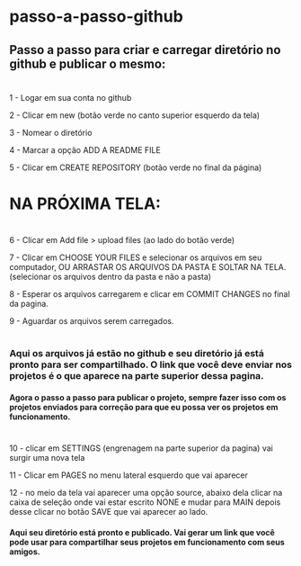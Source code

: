 # passo-a-passo-github

## Passo a passo para criar e carregar diretório no github e publicar o mesmo:

#
1 - Logar em sua conta no github

2 - Clicar em new (botão verde no canto superior esquerdo da tela)

3 - Nomear o diretório

4 - Marcar a opção ADD A README FILE

5 - Clicar em CREATE REPOSITORY (botão verde no final da página)

#
# NA PRÓXIMA TELA:
#
6 - Clicar em Add file > upload files (ao lado do botão verde)

7 - Clicar em CHOOSE YOUR FILES e selecionar os arquivos em seu computador, OU ARRASTAR OS ARQUIVOS DA PASTA E SOLTAR NA TELA. (selecionar os arquivos dentro da pasta e não a pasta)

8 - Esperar os arquivos carregarem e clicar em COMMIT CHANGES no final da pagina.

9 - Aguardar os arquivos serem carregados.

#
### Aqui os arquivos já estão no github e seu diretório já está pronto para ser compartilhado. O link que você deve enviar nos projetos é o que aparece na parte superior dessa pagina.


#### Agora o passo a passo para publicar o projeto, sempre fazer isso com os projetos enviados para correção para que eu possa ver os projetos em funcionamento.
#

10 - clicar em SETTINGS (engrenagem na parte superior da pagina) vai surgir uma nova tela

11 - Clicar em PAGES no menu lateral esquerdo que vai aparecer 

12 - no meio da tela vai aparecer uma opção source, abaixo dela clicar na caixa de seleção onde vai estar escrito NONE e mudar para MAIN depois desse clicar no botão SAVE que vai aparecer ao lado.

#### Aqui seu diretório está pronto e publicado. Vai gerar um link que você pode usar para compartilhar seus projetos em funcionamento com seus amigos.

